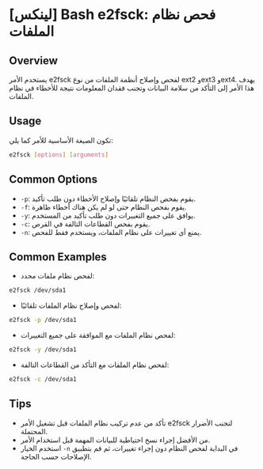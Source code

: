 # [لينكس] Bash e2fsck: فحص نظام الملفات

## Overview
يستخدم الأمر e2fsck لفحص وإصلاح أنظمة الملفات من نوع ext2 وext3 وext4. يهدف هذا الأمر إلى التأكد من سلامة البيانات وتجنب فقدان المعلومات نتيجة للأخطاء في نظام الملفات.

## Usage
تكون الصيغة الأساسية للأمر كما يلي:

```bash
e2fsck [options] [arguments]
```

## Common Options
- `-p`: يقوم بفحص النظام تلقائيًا وإصلاح الأخطاء دون طلب تأكيد.
- `-f`: يقوم بفحص النظام حتى لو لم يكن هناك أخطاء ظاهرة.
- `-y`: يوافق على جميع التغييرات دون طلب تأكيد من المستخدم.
- `-c`: يقوم بفحص القطاعات التالفة في القرص.
- `-n`: يمنع أي تغييرات على نظام الملفات، ويستخدم فقط للفحص.

## Common Examples
- لفحص نظام ملفات محدد:
```bash
e2fsck /dev/sda1
```

- لفحص وإصلاح نظام الملفات تلقائيًا:
```bash
e2fsck -p /dev/sda1
```

- لفحص نظام الملفات مع الموافقة على جميع التغييرات:
```bash
e2fsck -y /dev/sda1
```

- لفحص نظام الملفات مع التأكد من القطاعات التالفة:
```bash
e2fsck -c /dev/sda1
```

## Tips
- تأكد من عدم تركيب نظام الملفات قبل تشغيل الأمر e2fsck لتجنب الأضرار المحتملة.
- من الأفضل إجراء نسخ احتياطية للبيانات المهمة قبل استخدام الأمر.
- استخدم الخيار `-n` في البداية لفحص النظام دون إجراء تغييرات، ثم قم بتطبيق الإصلاحات حسب الحاجة.